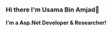 ### Hi there I'm Usama Bin Amjad👋
**I'm a Asp.Net Developer & Researcher!**

<!--
**Usama809/Usama809** is a ✨ _special_ ✨ repository because its `README.md` (this file) appears on your GitHub profile.


[![Anurag's github stats](https://github-readme-stats.vercel.app/api?username=Usama809)](https://github.com/anuraghazra/github-readme-stats)

[![Top Langs](https://github-readme-stats.vercel.app/api/top-langs/?username=Usama809&layout=compact)](https://github.com/anuraghazra/github-readme-stats)


Here are some ideas to get you started:

- 🔭 I’m currently working on 
- 🌱 I’m currently learning ASP.Net Web Api
- 👯 I’m looking to collaborate with c# and Asp.Net developers
- 💬 Ask me about C#




      <svg
        width="495"
        height="195"
        viewBox="0 0 495 195"
        fill="none"
        xmlns="http://www.w3.org/2000/svg"
      >
        <style>
          .header {
            font: 600 18px 'Segoe UI', Ubuntu, Sans-Serif;
            fill: #2f80ed;
            animation: fadeInAnimation 0.8s ease-in-out forwards;
          }
          
    .stat {
      font: 600 14px 'Segoe UI', Ubuntu, "Helvetica Neue", Sans-Serif; fill: #333;
    }
    .stagger {
      opacity: 0;
      animation: fadeInAnimation 0.3s ease-in-out forwards;
    }
    .rank-text {
      font: 800 24px 'Segoe UI', Ubuntu, Sans-Serif; fill: #333; 
      animation: scaleInAnimation 0.3s ease-in-out forwards;
    }
    
    .bold { font-weight: 700 }
    .icon {
      fill: #4c71f2;
      display: none;
    }
    
    .rank-circle-rim {
      stroke: #2f80ed;
      fill: none;
      stroke-width: 6;
      opacity: 0.2;
    }
    .rank-circle {
      stroke: #2f80ed;
      stroke-dasharray: 250;
      fill: none;
      stroke-width: 6;
      stroke-linecap: round;
      opacity: 0.8;
      transform-origin: -10px 8px;
      transform: rotate(-90deg);
      animation: rankAnimation 1s forwards ease-in-out;
    }
    
    @keyframes rankAnimation {
      from {
        stroke-dashoffset: 251.32741228718345;
      }
      to {
        stroke-dashoffset: 127.00362466494556;
      }
    }
  
  

          
    /* Animations */
    @keyframes scaleInAnimation {
      from {
        transform: translate(-5px, 5px) scale(0);
      }
      to {
        transform: translate(-5px, 5px) scale(1);
      }
    }
    @keyframes fadeInAnimation {
      from {
        opacity: 0;
      }
      to {
        opacity: 1;
      }
    }
  
          
        </style>

        undefined

        <rect
          data-testid="card-bg"
          x="0.5"
          y="0.5"
          rx="4.5"
          height="99%"
          stroke="#E4E2E2"
          width="494"
          fill="#fffefe"
          stroke-opacity="1"
        />

        
      <g
        data-testid="card-title"
        transform="translate(25, 35)"
      >
        <g transform="translate(0, 0)">
      <text
        x="0"
        y="0"
        class="header"
        data-testid="header"
      >Usama Bin Amjad GitHub Stats</text>
    </g>
      </g>
    

        <g
          data-testid="main-card-body"
          transform="translate(0, 55)"
        >
          
    <g data-testid="rank-circle" 
          transform="translate(400, 47.5)">
        <circle class="rank-circle-rim" cx="-10" cy="8" r="40" />
        <circle class="rank-circle" cx="-10" cy="8" r="40" />
        <g class="rank-text">
          <text
            x="0"
            y="0"
            alignment-baseline="central"
            dominant-baseline="central"
            text-anchor="middle"
          >
            A+
          </text>
        </g>
      </g>

    <svg x="0" y="0">
      <g transform="translate(0, 0)">
    <g class="stagger" style="animation-delay: 450ms" transform="translate(25, 0)">
      
      <text class="stat bold"  y="12.5">Total Stars:</text>
      <text 
        class="stat" 
        x="170" 
        y="12.5" 
        data-testid="stars"
      >1</text>
    </g>
  </g><g transform="translate(0, 25)">
    <g class="stagger" style="animation-delay: 600ms" transform="translate(25, 0)">
      
      <text class="stat bold"  y="12.5">Total Commits (2020):</text>
      <text 
        class="stat" 
        x="170" 
        y="12.5" 
        data-testid="commits"
      >134</text>
    </g>
  </g><g transform="translate(0, 50)">
    <g class="stagger" style="animation-delay: 750ms" transform="translate(25, 0)">
      
      <text class="stat bold"  y="12.5">Total PRs:</text>
      <text 
        class="stat" 
        x="170" 
        y="12.5" 
        data-testid="prs"
      >18</text>
    </g>
  </g><g transform="translate(0, 75)">
    <g class="stagger" style="animation-delay: 900ms" transform="translate(25, 0)">
      
      <text class="stat bold"  y="12.5">Total Issues:</text>
      <text 
        class="stat" 
        x="170" 
        y="12.5" 
        data-testid="issues"
      >9</text>
    </g>
  </g><g transform="translate(0, 100)">
    <g class="stagger" style="animation-delay: 1050ms" transform="translate(25, 0)">
      
      <text class="stat bold"  y="12.5">Contributed to:</text>
      <text 
        class="stat" 
        x="170" 
        y="12.5" 
        data-testid="contribs"
      >4</text>
    </g>
  </g>
    </svg> 
  
        </g>
      </svg>
      
      
     

      <svg
        width="350"
        height="165"
        viewBox="0 0 350 165"
        fill="none"
        xmlns="http://www.w3.org/2000/svg"
      >
        <style>
          .header {
            font: 600 18px 'Segoe UI', Ubuntu, Sans-Serif;
            fill: #2f80ed;
            animation: fadeInAnimation 0.8s ease-in-out forwards;
          }
          
    .lang-name { font: 400 11px 'Segoe UI', Ubuntu, Sans-Serif; fill: #333 }
  

          
    /* Animations */
    @keyframes scaleInAnimation {
      from {
        transform: translate(-5px, 5px) scale(0);
      }
      to {
        transform: translate(-5px, 5px) scale(1);
      }
    }
    @keyframes fadeInAnimation {
      from {
        opacity: 0;
      }
      to {
        opacity: 1;
      }
    }
  
          * { animation-duration: 0s !important; animation-delay: 0s !important; }
        </style>

        undefined

        <rect
          data-testid="card-bg"
          x="0.5"
          y="0.5"
          rx="4.5"
          height="99%"
          stroke="#E4E2E2"
          width="349"
          fill="#fffefe"
          stroke-opacity="1"
        />

        
      <g
        data-testid="card-title"
        transform="translate(25, 35)"
      >
        <g transform="translate(0, 0)">
      <text
        x="0"
        y="0"
        class="header"
        data-testid="header"
      >Most Used Languages</text>
    </g>
      </g>
    

        <g
          data-testid="main-card-body"
          transform="translate(0, 55)"
        >
          
    <svg data-testid="lang-items" x="25">
      
      <mask id="rect-mask">
        <rect x="0" y="0" width="300" height="8" fill="white" rx="5" />
      </mask>
      
          <rect
            mask="url(#rect-mask)" 
            data-testid="lang-progress"
            x="0" 
            y="0"
            width="186.44" 
            height="8"
            fill="#f1e05a"
          />
        
          <rect
            mask="url(#rect-mask)" 
            data-testid="lang-progress"
            x="186.44" 
            y="0"
            width="33.18" 
            height="8"
            fill="#178600"
          />
        
          <rect
            mask="url(#rect-mask)" 
            data-testid="lang-progress"
            x="219.62" 
            y="0"
            width="30.55" 
            height="8"
            fill="#e34c26"
          />
        
          <rect
            mask="url(#rect-mask)" 
            data-testid="lang-progress"
            x="250.17000000000002" 
            y="0"
            width="26.00" 
            height="8"
            fill="#878787"
          />
        
          <rect
            mask="url(#rect-mask)" 
            data-testid="lang-progress"
            x="276.17" 
            y="0"
            width="23.84" 
            height="8"
            fill="#4F5D95"
          />
        
      
    <g transform="translate(0, 25)">
      <circle cx="5" cy="6" r="5" fill="#f1e05a" />
      <text data-testid="lang-name" x="15" y="10" class='lang-name'>
        JavaScript 62.15%
      </text>
    </g>
  
    <g transform="translate(150, 25)">
      <circle cx="5" cy="6" r="5" fill="#178600" />
      <text data-testid="lang-name" x="15" y="10" class='lang-name'>
        C# 11.06%
      </text>
    </g>
  
    <g transform="translate(0, 50)">
      <circle cx="5" cy="6" r="5" fill="#e34c26" />
      <text data-testid="lang-name" x="15" y="10" class='lang-name'>
        HTML 10.18%
      </text>
    </g>
  
  
    <g transform="translate(0, 75)">
      <circle cx="5" cy="6" r="5" fill="#4F5D95" />
      <text data-testid="lang-name" x="15" y="10" class='lang-name'>
        MVC 7.95%
      </text>
    </g>
  
    
    </svg>
  
        </g>
      </svg>
    
    
